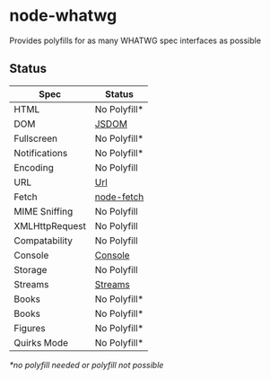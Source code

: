 # node-whatwg

Provides polyfills for as many WHATWG spec interfaces as possible

## Status

|      Spec      |    Status   |
| -------------  | ----------- |
| HTML           | No Polyfill\* |
| DOM            | [JSDOM](https://github.com/tmpvar/jsdom) |
| Fullscreen     | No Polyfill\* |
| Notifications  | No Polyfill\* |
| Encoding       | No Polyfill   |
| URL            | [Url](https://nodejs.org/api/url.html#url_the_whatwg_url_api) |
| Fetch          | [node-fetch](https://github.com/bitinn/node-fetch) |
| MIME Sniffing  | No Polyfill  |
| XMLHttpRequest | No Polyfill  |
| Compatability  | No Polyfill  |
| Console        | [Console](https://nodejs.org/api/console.html) |
| Storage        | No Polyfill  |
| Streams        | [Streams](https://github.com/creatorrr/web-streams-polyfill) |
| Books          | No Polyfill\* |
| Books          | No Polyfill\* |
| Figures        | No Polyfill\* |
| Quirks Mode    | No Polyfill\* |

_\*no polyfill needed or polyfill not possible_
